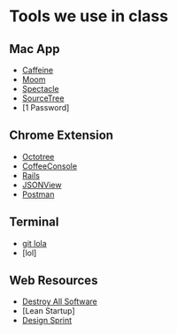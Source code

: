 # Tools we use in class

## Mac App

- [Caffeine](https://itunes.apple.com/hk/app/caffeine/id411246225?mt=12)
- [Moom](https://itunes.apple.com/hk/app/moom/id419330170?mt=12)
- [Spectacle](http://spectacleapp.com/)
- [SourceTree](http://www.sourcetreeapp.com/)
- [1 Password]

## Chrome Extension

- [Octotree](https://chrome.google.com/webstore/detail/octotree/bkhaagjahfmjljalopjnoealnfndnagc)
- [CoffeeConsole](https://github.com/snookca/CoffeeConsole/raw/master/coffeeconsole.crx)
- [Rails](https://chrome.google.com/webstore/detail/railspanel/gjpfobpafnhjhbajcjgccbbdofdckggg)
- [JSONView](https://chrome.google.com/webstore/detail/jsonview/chklaanhfefbnpoihckbnefhakgolnmc?hl=zh-TW)
- [Postman](https://chrome.google.com/webstore/detail/postman-rest-client/fdmmgilgnpjigdojojpjoooidkmcomcm)

## Terminal

- [git lola](http://blog.kfish.org/2010/04/git-lola.html)
- [lol]

## Web Resources

- [Destroy All Software](https://www.destroyallsoftware.com/screencasts)
- [Lean Startup]
- [Design Sprint](http://www.gv.com/lib/the-product-design-sprint-a-five-day-recipe-for-startups)

